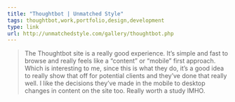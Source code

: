 ```yaml
---
title: "Thoughtbot | Unmatched Style"
tags: thoughtbot,work,portfolio,design,development
type: link
url: http://unmatchedstyle.com/gallery/thoughtbot.php
---
```

<blockquote class="link_og_blockquote">The Thoughtbot site is a really good experience. It&rsquo;s simple and fast to browse and really feels like a &ldquo;content&rdquo; or &ldquo;mobile&rdquo; first approach. Which is interesting to me, since this is what they do, it&rsquo;s a good idea to really show that off for potential clients and they&rsquo;ve done that really well. I like the decisions they&rsquo;ve made in the mobile to desktop changes in content on the site too. Really worth a study IMHO.</blockquote>
